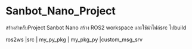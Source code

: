 # Sanbot_Nano_Project
สร้างสำหรับProject Sanbot Nano 
สร้าง ROS2 workspace
และใช้นำไฟล์src ไปbuild


ros2ws
|src
    | my_py_pkg
    | my_pkg_py
    |custom_msg_srv
